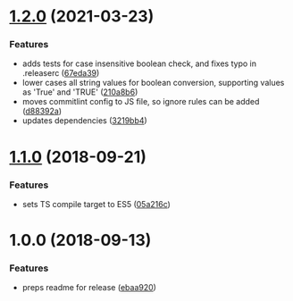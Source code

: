 # [1.2.0](https://gitlab.com/tdolsen/getenv.ts/compare/v1.1.0...v1.2.0) (2021-03-23)


### Features

* adds tests for case insensitive boolean check, and fixes typo in .releaserc ([67eda39](https://gitlab.com/tdolsen/getenv.ts/commit/67eda39))
* lower cases all string values for boolean conversion, supporting values as 'True' and 'TRUE' ([210a8b6](https://gitlab.com/tdolsen/getenv.ts/commit/210a8b6))
* moves commitlint config to JS file, so ignore rules can be added ([d88392a](https://gitlab.com/tdolsen/getenv.ts/commit/d88392a))
* updates dependencies ([3219bb4](https://gitlab.com/tdolsen/getenv.ts/commit/3219bb4))

# [1.1.0](https://gitlab.com/tdolsen/getenv.ts/compare/v1.0.0...v1.1.0) (2018-09-21)


### Features

* sets TS compile target to ES5 ([05a216c](https://gitlab.com/tdolsen/getenv.ts/commit/05a216c))

# 1.0.0 (2018-09-13)


### Features

* preps readme for release ([ebaa920](https://gitlab.com/tdolsen/getenv.ts/commit/ebaa920))
